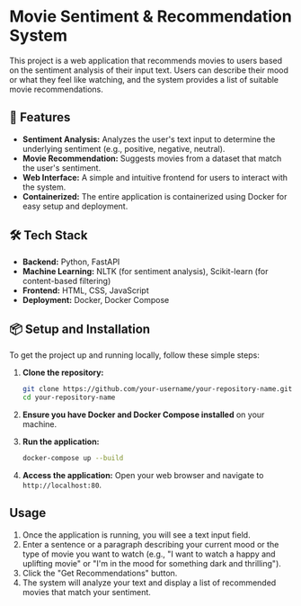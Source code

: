 # Movie Sentiment & Recommendation System

This project is a web application that recommends movies to users based on the sentiment analysis of their input text. Users can describe their mood or what they feel like watching, and the system provides a list of suitable movie recommendations.

## 🚀 Features

- **Sentiment Analysis:** Analyzes the user's text input to determine the underlying sentiment (e.g., positive, negative, neutral).
- **Movie Recommendation:** Suggests movies from a dataset that match the user's sentiment.
- **Web Interface:** A simple and intuitive frontend for users to interact with the system.
- **Containerized:** The entire application is containerized using Docker for easy setup and deployment.

## 🛠️ Tech Stack

- **Backend:** Python, FastAPI
- **Machine Learning:** NLTK (for sentiment analysis), Scikit-learn (for content-based filtering)
- **Frontend:** HTML, CSS, JavaScript
- **Deployment:** Docker, Docker Compose

## 📦 Setup and Installation

To get the project up and running locally, follow these simple steps:

1.  **Clone the repository:**
    ```bash
    git clone https://github.com/your-username/your-repository-name.git
    cd your-repository-name
    ```

2.  **Ensure you have Docker and Docker Compose installed** on your machine.

3.  **Run the application:**
    ```bash
    docker-compose up --build
    ```

4.  **Access the application:**
    Open your web browser and navigate to `http://localhost:80`.

## Usage

1.  Once the application is running, you will see a text input field.
2.  Enter a sentence or a paragraph describing your current mood or the type of movie you want to watch (e.g., "I want to watch a happy and uplifting movie" or "I'm in the mood for something dark and thrilling").
3.  Click the "Get Recommendations" button.
4.  The system will analyze your text and display a list of recommended movies that match your sentiment.

